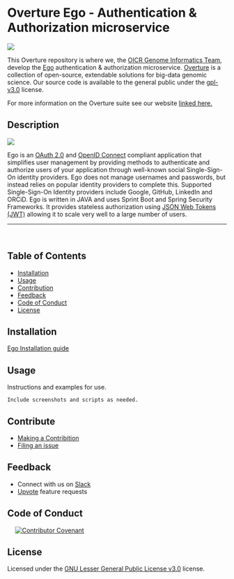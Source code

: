 <!--Modeled from: "https://github.com/microsoft/vscode"-->
<!--Modeled from: "https://coding-boot-camp.github.io/full-stack/githubprofessional-readme-guide"-->

# Overture Ego - Authentication & Authorization microservice

[<img src="https://img.shields.io/badge/chat-on%20slack-blue">](http://slack.overture.bio)

This Overture repository is where we, the [OICR Genome Informatics Team](https://softeng.oicr.on.ca/team/), develop the [Ego](https://www.overture.bio/products/ego/) authentication & authorization microservice. [Overture]((https://www.overture.bio/)) is a collection of open-source, extendable solutions for big-data genomic science. <!--Optional: Not only do we work on code issues here, we also publish our ... roadmap ... plans.--> Our source code is available to the general public under the [gpl-v3.0](LICENSE.txt) license.

For more information on the Overture suite see our website [linked here.](https://www.overture.bio/)

<!--![](https://www.overture.bio/static/124ca0fede460933c64fe4e50465b235/a6d66/system-diagram.png)-->

## Description

<!--Provide a short description explaining the what, why, and how of your project. Use the following questions as a guide:-->

![](https://www.overture.bio/static/screenshot-21fc2cfc0ac1c3fd9bd7e62196477554.png)

Ego is an [OAuth 2.0](https://oauth.net/2/) and [OpenID Connect](https://auth0.com/docs/authenticate/protocols/openid-connect-protocol) compliant application that simplifies user management by providing methods to authenticate and authorize users of your application through well-known social Single-Sign-On identity providers. Ego does not manage usernames and passwords, but instead relies on popular identity providers to complete this. Supported Single-Sign-On Identity providers include Google, GitHub, LinkedIn and ORCiD. Ego is written in JAVA and uses Sprint Boot and Spring Security Frameworks. It provides stateless authorization using [JSON Web Tokens (JWT)](https://jwt.io/) allowing it to scale very well to a large number of users. 



<!--What the motivation to create ego?-->

<!--Why did you build this project?-->

<!--What problem does it solve?-->

<!--How does it solve this problem-->


---
<br />


## Table of Contents

- [Installation](#installation)
- [Usage](#usage)
- [Contribution](#how-to-contribute)
- [Feedback](#feedback)
- [Code of Conduct](#code-of-conduct)
- [License](#license)

## Installation 

[Ego Installation guide](https://www.overture.bio/documentation/ego/installation/installation/)

## Usage

Instructions and examples for use. 

```
Include screenshots and scripts as needed.
```

<!-- Optional

## Credits

List collaborators, if any, with links to their GitHub profiles.

If we used any third-party assets that require attribution, list the creators with links to their primary web presence in this section.

-->

## Contribute

* [Making a Contribition ](CONTRIBUTING.md)
* [Filing an issue](https://github.com/overture-stack/ego/issues)


## Feedback

<!-- 
Do we have a stack overflow, do we want one?
* Ask a question on [Stack Overflow](https://stackoverflow.com/questions/)
-->

* Connect with us on [Slack](http://slack.overture.bio)
* [Upvote](https://github.com/overture-stack/ego/issues?q=is%3Aopen+is%3Aissue+label%3Anew-feature+sort%3Areactions-%2B1-desc) feature requests

<!-- 
Need to consult communications department on social media policy
* Follow [@insertsocials](https://twitter.com/) and let us know what you think!
-->

<!--
Wiki needs updating

See our [wiki](https://github.com/overture-stack/ego/wiki/Feedback) for a description of each of these channels and information on some other available community-driven channels.
-->

<!--
## Known Issues 

Insert any known bugs or issues currently being fixed (can minimize repetative feedback)
-->

## Code of Conduct

<!--This is a standard code of conduct however organizations usually link to one found on there website-->
&emsp; [![Contributor Covenant](https://img.shields.io/badge/Contributor%20Covenant-2.1-4baaaa.svg)](code_of_conduct.md)

## License

<!--
Is there OICR copyright?
Copyright (c) OICR. All rights reserved.
-->

Licensed under the [GNU Lesser General Public License v3.0](LICENSE.txt) license.

<!--Optional
## Tests 

Provide examples on how to run them here.
-->
